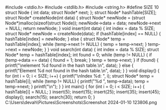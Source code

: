 #include <stdio.h>
#include <stdlib.h>
#include <string.h>
#define SIZE 10
struct Node {
    int data;
    struct Node* next;
};
struct Node* hashTable[SIZE];
struct Node* createNode(int data) {
    struct Node* newNode = (struct Node*)malloc(sizeof(struct Node));
    newNode->data = data;
    newNode->next = NULL;
    return newNode;
}
void insert(int data) {
    int index = data % SIZE;
    struct Node* newNode = createNode(data);
    if (hashTable[index] == NULL) {
        hashTable[index] = newNode;
    } else {
        struct Node* temp = hashTable[index];
        while (temp->next != NULL) {
            temp = temp->next;
        }
        temp->next = newNode;
    }
}
void search(int data) {
    int index = data % SIZE;
    struct Node* temp = hashTable[index];
    int found = 0;
    while (temp != NULL) {
        if (temp->data == data) {
            found = 1;
            break;
        }
        temp = temp->next;
    }
    if (found) {
        printf("\nelement %d found in the hash table.\n", data);
    } else {
        printf("Element %d not found in the hash table.\n", data);
    }
}
void display() {
    for (int i = 0; i < SIZE; i++) {
        printf("\nIndex %d: ", i);
        struct Node* temp = hashTable[i];
        while (temp != NULL) {
            printf("%d ", temp->data);
            temp = temp->next;
        }
        printf("\n");
    }
}
int main() {
    for (int i = 0; i < SIZE; i++) {
        hashTable[i] = NULL;
    }
    insert(5);
    insert(15);
    insert(25);
    insert(35);
    insert(45);
    display();
    search(15);
    search(30);
    return 0;
}
C:\Users\devah\Pictures\Screenshots\Screenshot 2024-01-10 123806.png
